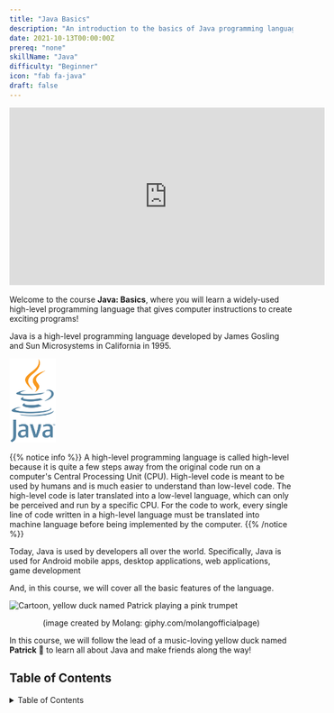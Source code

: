 ```yaml
---
title: "Java Basics"
description: "An introduction to the basics of Java programming language."
date: 2021-10-13T00:00:00Z
prereq: "none"
skillName: "Java"
difficulty: "Beginner"
icon: "fab fa-java"
draft: false
---
```


<p style="text-align: center;"><iframe width="560" height="315" src="https://www.youtube.com/embed/udEaocEYlpc" frameborder="0" allow="accelerometer; autoplay; clipboard-write; encrypted-media; gyroscope; picture-in-picture" allowfullscreen></iframe></p>

Welcome to the course <b>Java: Basics</b>, where you will learn a widely-used high-level programming language that gives computer instructions to create exciting programs!

Java is a high-level programming language developed by James Gosling and Sun Microsystems in California in 1995. 

<img src="images/logo.png" height="150" alt="Java Logo of steaming coffee cup with Java written below" />

{{% notice info %}}
A high-level programming language is called high-level because it is quite a few steps away from the original code run on a computer's Central Processing Unit (CPU). High-level code is meant to be used by humans and is much easier to understand than low-level code. The high-level code is later translated into a low-level language, which can only be perceived and run by a specific CPU. For the code to work, every single line of code written in a high-level language must be translated into machine language before being implemented by the computer.
{{% /notice %}}

Today, Java is used by developers all over the world. Specifically, Java is used for Android mobile apps, desktop applications, web applications, game development 

And, in this course, we will cover all the basic features of the language.

![Cartoon, yellow duck named Patrick playing a pink trumpet](https://media.giphy.com/media/l49JKwmJLChtS6d44/giphy.gif) 

<p style="text-align: center;">(image created by Molang: giphy.com/molangofficialpage)</p>

In this course, we will follow the lead of a music-loving yellow duck named <b>Patrick</b> 🐥 to learn all about Java and make friends along the way!

## Table of Contents

<details close>
<summary>Table of Contents</summary>
{{% children /%}}
</details>